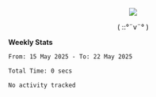 <p align="center">
<img src= "https://github.com/web-Nuo/web-Nuo/blob/master/assets/88x31button2_magnified.gif?raw=true"/>
</p>
<p align="center">( ::°¨v¨° )</p>

**Weekly Stats**

<!--START_SECTION:waka-->

```txt
From: 15 May 2025 - To: 22 May 2025

Total Time: 0 secs

No activity tracked
```

<!--END_SECTION:waka-->
